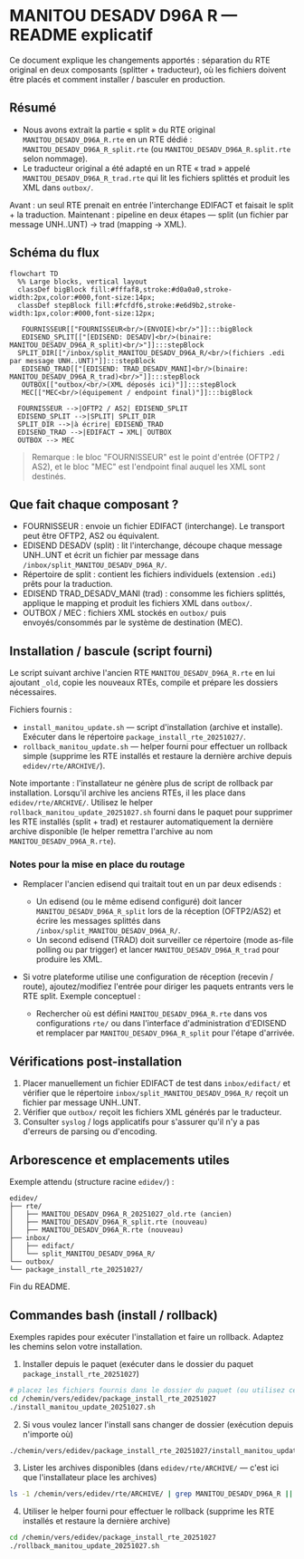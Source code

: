 # MANITOU DESADV D96A R — README explicatif

Ce document explique les changements apportés : séparation du RTE original en deux composants (splitter + traducteur), où les fichiers doivent être placés et comment installer / basculer en production.

## Résumé
- Nous avons extrait la partie « split » du RTE original `MANITOU_DESADV_D96A_R.rte` en un RTE dédié : `MANITOU_DESADV_D96A_R_split.rte` (ou `MANITOU_DESADV_D96A_R.split.rte` selon nommage).
- Le traducteur original a été adapté en un RTE « trad » appelé `MANITOU_DESADV_D96A_R_trad.rte` qui lit les fichiers splittés et produit les XML dans `outbox/`.

Avant : un seul RTE prenait en entrée l'interchange EDIFACT et faisait le split + la traduction.
Maintenant : pipeline en deux étapes — split (un fichier par message UNH..UNT) → trad (mapping → XML).

## Schéma du flux

```mermaid
flowchart TD
  %% Large blocks, vertical layout
  classDef bigBlock fill:#fffaf8,stroke:#d0a0a0,stroke-width:2px,color:#000,font-size:14px;
  classDef stepBlock fill:#fcfdf6,stroke:#e6d9b2,stroke-width:1px,color:#000,font-size:12px;

   FOURNISSEUR[["FOURNISSEUR<br/>(ENVOIE)<br/>"]]:::bigBlock
   EDISEND_SPLIT[["[EDISEND: DESADV]<br/>(binaire: MANITOU_DESADV_D96A_R_split)<br/>"]]:::stepBlock
  SPLIT_DIR[["/inbox/split_MANITOU_DESADV_D96A_R/<br/>(fichiers .edi par message UNH..UNT)"]]:::stepBlock
   EDISEND_TRAD[["[EDISEND: TRAD_DESADV_MANI]<br/>(binaire: MANITOU_DESADV_D96A_R_trad)<br/>"]]:::stepBlock
   OUTBOX[["outbox/<br/>(XML déposés ici)"]]:::stepBlock
   MEC[["MEC<br/>(équipement / endpoint final)"]]:::bigBlock

  FOURNISSEUR -->|OFTP2 / AS2| EDISEND_SPLIT
  EDISEND_SPLIT -->|SPLIT| SPLIT_DIR
  SPLIT_DIR -->|à écrire| EDISEND_TRAD
  EDISEND_TRAD -->|EDIFACT → XML| OUTBOX
  OUTBOX --> MEC
```

> Remarque : le bloc "FOURNISSEUR" est le point d'entrée (OFTP2 / AS2), et le bloc "MEC" est l'endpoint final auquel les XML sont destinés.

## Que fait chaque composant ?

- FOURNISSEUR : envoie un fichier EDIFACT (interchange). Le transport peut être OFTP2, AS2 ou équivalent.
- EDISEND DESADV (split) : lit l'interchange, découpe chaque message UNH..UNT et écrit un fichier par message dans `/inbox/split_MANITOU_DESADV_D96A_R/`.
- Répertoire de split : contient les fichiers individuels (extension `.edi`) prêts pour la traduction.
- EDISEND TRAD_DESADV_MANI (trad) : consomme les fichiers splittés, applique le mapping et produit les fichiers XML dans `outbox/`.
- OUTBOX / MEC : fichiers XML stockés en `outbox/` puis envoyés/consommés par le système de destination (MEC).

## Installation / bascule (script fourni)

Le script suivant archive l'ancien RTE `MANITOU_DESADV_D96A_R.rte` en lui ajoutant `_old`, copie les nouveaux RTEs, compile et prépare les dossiers nécessaires.

Fichiers fournis :

- `install_manitou_update.sh` — script d'installation (archive et installe). Exécuter dans le répertoire `package_install_rte_20251027/`.
- `rollback_manitou_update.sh` — helper fourni pour effectuer un rollback simple (supprime les RTE installés et restaure la dernière archive depuis `edidev/rte/ARCHIVE/`).
  
Note importante : l'installateur ne génère plus de script de rollback par installation. Lorsqu'il archive les anciens RTEs, il les place dans `edidev/rte/ARCHIVE/`. Utilisez le helper `rollback_manitou_update_20251027.sh` fourni dans le paquet pour supprimer les RTE installés (split + trad) et restaurer automatiquement la dernière archive disponible (le helper remettra l'archive au nom `MANITOU_DESADV_D96A_R.rte`).


### Notes pour la mise en place du routage

- Remplacer l'ancien edisend qui traitait tout en un par deux edisends :
  - Un edisend (ou le même edisend configuré) doit lancer `MANITOU_DESADV_D96A_R_split` lors de la réception (OFTP2/AS2) et écrire les messages splittés dans `/inbox/split_MANITOU_DESADV_D96A_R/`.
  - Un second edisend (TRAD) doit surveiller ce répertoire (mode as-file polling ou par trigger) et lancer `MANITOU_DESADV_D96A_R_trad` pour produire les XML.

- Si votre plateforme utilise une configuration de réception (recevin / route), ajoutez/modifiez l'entrée pour diriger les paquets entrants vers le RTE split. Exemple conceptuel :

  - Rechercher où est défini `MANITOU_DESADV_D96A_R.rte` dans vos configurations `rte/` ou dans l'interface d'administration d'EDISEND et remplacer par `MANITOU_DESADV_D96A_R_split` pour l'étape d'arrivée.

## Vérifications post-installation

1. Placer manuellement un fichier EDIFACT de test dans `inbox/edifact/` et vérifier que le répertoire `inbox/split_MANITOU_DESADV_D96A_R/` reçoit un fichier par message UNH..UNT.
2. Vérifier que `outbox/` reçoit les fichiers XML générés par le traducteur.
3. Consulter `syslog` / logs applicatifs pour s'assurer qu'il n'y a pas d'erreurs de parsing ou d'encoding.

## Arborescence et emplacements utiles

Exemple attendu (structure racine `edidev/`) :

```
edidev/
├── rte/
│   ├── MANITOU_DESADV_D96A_R_20251027_old.rte (ancien)
│   ├── MANITOU_DESADV_D96A_R_split.rte (nouveau)
│   ├── MANITOU_DESADV_D96A_R.rte (nouveau)
├── inbox/
│   ├── edifact/
│   └── split_MANITOU_DESADV_D96A_R/
└── outbox/
└── package_install_rte_20251027/
```

Fin du README.

## Commandes bash (install / rollback)

Exemples rapides pour exécuter l'installation et faire un rollback. Adaptez les chemins selon votre installation.

1) Installer depuis le paquet (exécuter dans le dossier du paquet `package_install_rte_20251027`)

```bash
# placez les fichiers fournis dans le dossier du paquet (ou utilisez ceux fournis)
cd /chemin/vers/edidev/package_install_rte_20251027
./install_manitou_update_20251027.sh
```

2) Si vous voulez lancer l'install sans changer de dossier (exécution depuis n'importe où)

```bash
./chemin/vers/edidev/package_install_rte_20251027/install_manitou_update_20251027.sh
```

3) Lister les archives disponibles (dans `edidev/rte/ARCHIVE/` — c'est ici que l'installateur place les archives)

```bash
ls -1 /chemin/vers/edidev/rte/ARCHIVE/ | grep MANITOU_DESADV_D96A_R || true
```

4) Utiliser le helper fourni pour effectuer le rollback (supprime les RTE installés et restaure la dernière archive)

```bash
cd /chemin/vers/edidev/package_install_rte_20251027
./rollback_manitou_update_20251027.sh
```
